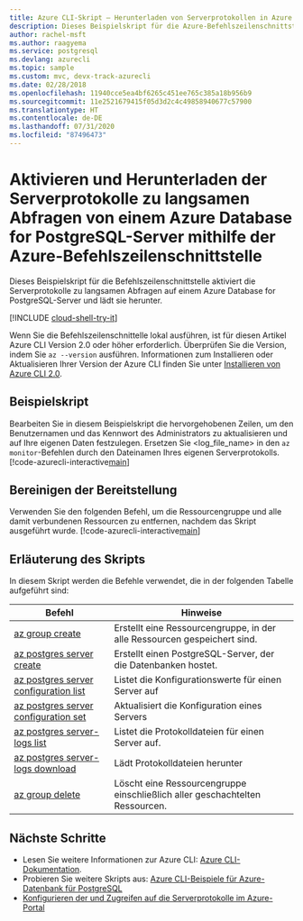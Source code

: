 ```yaml
---
title: Azure CLI-Skript – Herunterladen von Serverprotokollen in Azure Database for PostgreSQL
description: Dieses Beispielskript für die Azure-Befehlszeilenschnittstelle veranschaulicht das Aktivieren und Herunterladen der Serverprotokolle eines Azure Database for PostgreSQL-Servers.
author: rachel-msft
ms.author: raagyema
ms.service: postgresql
ms.devlang: azurecli
ms.topic: sample
ms.custom: mvc, devx-track-azurecli
ms.date: 02/28/2018
ms.openlocfilehash: 11940cce5ea4bf6265c451ee765c385a18b956b9
ms.sourcegitcommit: 11e2521679415f05d3d2c4c49858940677c57900
ms.translationtype: HT
ms.contentlocale: de-DE
ms.lasthandoff: 07/31/2020
ms.locfileid: "87496473"
---
```

# <a name="enable-and-download-server-slow-query-logs-of-an-azure-database-for-postgresql-server-using-azure-cli"></a>Aktivieren und Herunterladen der Serverprotokolle zu langsamen Abfragen von einem Azure Database for PostgreSQL-Server mithilfe der Azure-Befehlszeilenschnittstelle
Dieses Beispielskript für die Befehlszeilenschnittstelle aktiviert die Serverprotokolle zu langsamen Abfragen auf einem Azure Database for PostgreSQL-Server und lädt sie herunter.

[!INCLUDE [cloud-shell-try-it](../../../includes/cloud-shell-try-it.md)]

Wenn Sie die Befehlszeilenschnittelle lokal ausführen, ist für diesen Artikel Azure CLI Version 2.0 oder höher erforderlich. Überprüfen Sie die Version, indem Sie `az --version` ausführen. Informationen zum Installieren oder Aktualisieren Ihrer Version der Azure CLI finden Sie unter [Installieren von Azure CLI 2.0]( /cli/azure/install-azure-cli).

## <a name="sample-script"></a>Beispielskript
Bearbeiten Sie in diesem Beispielskript die hervorgehobenen Zeilen, um den Benutzernamen und das Kennwort des Administrators zu aktualisieren und auf Ihre eigenen Daten festzulegen. Ersetzen Sie &lt;log_file_name&gt; in den `az monitor`-Befehlen durch den Dateinamen Ihres eigenen Serverprotokolls.
[!code-azurecli-interactive[main](../../../cli_scripts/postgresql/server-logs/server-logs.sh?highlight=15-16 "Manipulate with server logs.")]

## <a name="clean-up-deployment"></a>Bereinigen der Bereitstellung
Verwenden Sie den folgenden Befehl, um die Ressourcengruppe und alle damit verbundenen Ressourcen zu entfernen, nachdem das Skript ausgeführt wurde. 
[!code-azurecli-interactive[main](../../../cli_scripts/postgresql/server-logs/delete-postgresql.sh  "Delete the resource group.")]

## <a name="script-explanation"></a>Erläuterung des Skripts
In diesem Skript werden die Befehle verwendet, die in der folgenden Tabelle aufgeführt sind:

| **Befehl** | **Hinweise** |
|---|---|
| [az group create](/cli/azure/group) | Erstellt eine Ressourcengruppe, in der alle Ressourcen gespeichert sind. |
| [az postgres server create](/cli/azure/postgres/server) | Erstellt einen PostgreSQL-Server, der die Datenbanken hostet. |
| [az postgres server configuration list](/cli/azure/postgres/server/configuration) | Listet die Konfigurationswerte für einen Server auf |
| [az postgres server configuration set](/cli/azure/postgres/server/configuration) | Aktualisiert die Konfiguration eines Servers |
| [az postgres server-logs list](/cli/azure/postgres/server-logs) | Listet die Protokolldateien für einen Server auf. |
| [az postgres server-logs download](/cli/azure/postgres/server-logs) | Lädt Protokolldateien herunter |
| [az group delete](/cli/azure/group) | Löscht eine Ressourcengruppe einschließlich aller geschachtelten Ressourcen. |

## <a name="next-steps"></a>Nächste Schritte
- Lesen Sie weitere Informationen zur Azure CLI: [Azure CLI-Dokumentation](/cli/azure).
- Probieren Sie weitere Skripts aus: [Azure CLI-Beispiele für Azure-Datenbank für PostgreSQL](../sample-scripts-azure-cli.md)
- [Konfigurieren der und Zugreifen auf die Serverprotokolle im Azure-Portal](../howto-configure-server-logs-in-portal.md)

